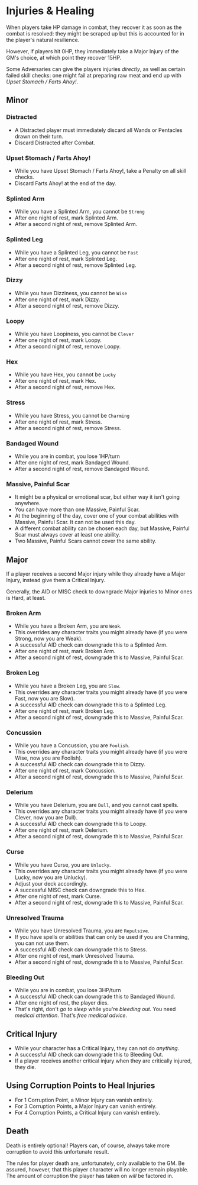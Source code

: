 # Injuries & Healing

When players take HP damage in combat, they recover it as soon as the combat is resolved:
they might be scraped up but this is accounted for in the player's natural resilience.

However, if players hit 0HP, they immediately take a Major Injury of the GM's choice,
at which point they recover 15HP.

Some Adversaries can give the players injuries _directly_, as well as certain failed skill checks:
one might fail at preparing raw meat and end up with *Upset Stomach / Farts Ahoy!*.


## Minor

### Distracted
* A Distracted player must immediately discard all Wands or Pentacles drawn on their turn.
* Discard Distracted after Combat.

### Upset Stomach / Farts Ahoy!
* While you have Upset Stomach / Farts Ahoy!, take a Penalty on all skill checks.
* Discard Farts Ahoy! at the end of the day.

### Splinted Arm
* While you have a Splinted Arm, you cannot be `Strong`
* After one night of rest, mark Splinted Arm.
* After a second night of rest, remove Splinted Arm.

### Splinted Leg
* While you have a Splinted Leg, you cannot be `Fast`
* After one night of rest, mark Splinted Leg.
* After a second night of rest, remove Splinted Leg.

### Dizzy
* While you have Dizziness, you cannot be `Wise`
* After one night of rest, mark Dizzy.
* After a second night of rest, remove Dizzy.

### Loopy
* While you have Loopiness, you cannot be `Clever`
* After one night of rest, mark Loopy.
* After a second night of rest, remove Loopy.

### Hex
* While you have Hex, you cannot be `Lucky`
* After one night of rest, mark Hex.
* After a second night of rest, remove Hex.

### Stress
* While you have Stress, you cannot be `Charming`
* After one night of rest, mark Stress.
* After a second night of rest, remove Stress.

### Bandaged Wound
* While you are in combat, you lose 1HP/turn
* After one night of rest, mark Bandaged Wound.
* After a second night of rest, remove Bandaged Wound.

### Massive, Painful Scar
* It might be a physical or emotional scar, but either way it isn't going anywhere.
* You can have more than one Massive, Painful Scar.
* At the beginning of the day, cover one of your combat abilities with Massive, Painful Scar. It can not be used this day.
* A different combat ability can be chosen each day, but Massive, Painful Scar must always cover at least one ability.
* Two Massive, Painful Scars cannot cover the same ability.

## Major
If a player receives a second Major injury while they already have a Major Injury, instead give them
a Critical Injury.

Generally, the AID or MISC check to downgrade Major injuries to Minor ones is Hard, at least.

### Broken Arm
* While you have a Broken Arm, you are `Weak`.
* This overrides any character traits you might already have (if you were Strong, now you are Weak).
* A successful AID check can downgrade this to a Splinted Arm.
* After one night of rest, mark Broken Arm.
* After a second night of rest, downgrade this to Massive, Painful Scar.

### Broken Leg
* While you have a Broken Leg, you are `Slow`.
* This overrides any character traits you might already have (if you were Fast, now you are Slow).
* A successful AID check can downgrade this to a Splinted Leg.
* After one night of rest, mark Broken Leg.
* After a second night of rest, downgrade this to Massive, Painful Scar.

### Concussion
* While you have a Concussion, you are `Foolish`.
* This overrides any character traits you might already have (if you were Wise, now you are Foolish).
* A successful AID check can downgrade this to Dizzy.
* After one night of rest, mark Concussion.
* After a second night of rest, downgrade this to Massive, Painful Scar.

### Delerium
* While you have Delerium, you are `Dull`, and you cannot cast spells.
* This overrides any character traits you might already have (if you were Clever, now you are Dull).
* A successful AID check can downgrade this to Loopy.
* After one night of rest, mark Delerium.
* After a second night of rest, downgrade this to Massive, Painful Scar.

### Curse
* While you have Curse, you are `Unlucky`.
* This overrides any character traits you might already have (if you were Lucky, now you are Unlucky).
* Adjust your deck accordingly.
* A successful MISC check can downgrade this to Hex.
* After one night of rest, mark Curse.
* After a second night of rest, downgrade this to Massive, Painful Scar.

### Unresolved Trauma
* While you have Unresolved Trauma, you are `Repulsive`.
* If you have spells or abilities that can only be used if you are Charming, you can not use them.
* A successful AID check can downgrade this to Stress.
* After one night of rest, mark Unresolved Trauma.
* After a second night of rest, downgrade this to Massive, Painful Scar.

### Bleeding Out
* While you are in combat, you lose 3HP/turn
* A successful AID check can downgrade this to Bandaged Wound.
* After one night of rest, the player dies.
* That's right, don't _go to sleep_ while you're _bleeding out_. You need *medical attention*. That's _free medical advice_.

## Critical Injury
* While your character has a Critical Injury, they can not do _anything_.
* A successful AID check can downgrade this to Bleeding Out.
* If a player receives another critical injury when they are critically injured, they die.

## Using Corruption Points to Heal Injuries

* For 1 Corruption Point, a Minor Injury can vanish entirely.
* For 3 Corruption Points, a Major Injury can vanish entirely.
* For 4 Corruption Points, a Critical Injury can vanish entirely.

## Death
Death is entirely optional! Players can, of course, always take more corruption to avoid this unfortunate result.

The rules for player death are, unfortunately, only available to the GM.
Be assured, however, that this player character will no longer remain playable.
The amount of corruption the player has taken on _will_ be factored in.
